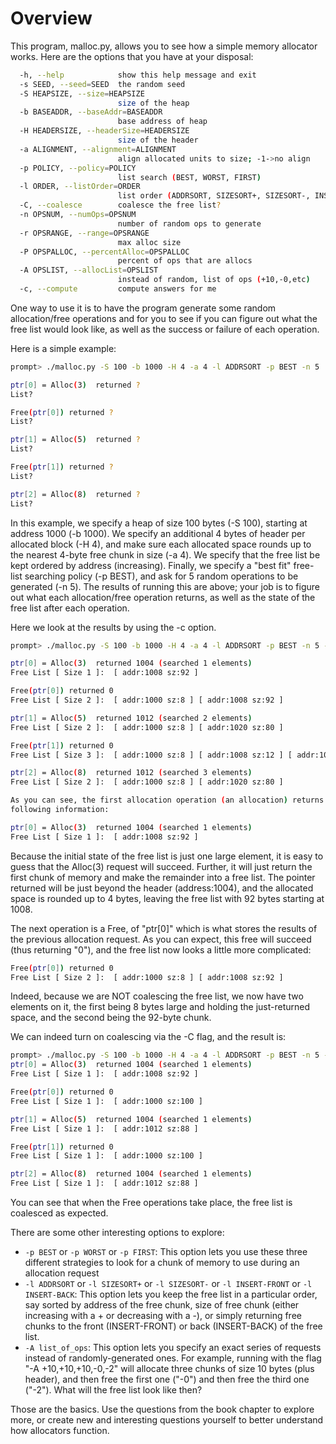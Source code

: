 
# Overview

This program, malloc.py, allows you to see how a simple memory allocator
works. Here are the options that you have at your disposal:

```sh
  -h, --help            show this help message and exit
  -s SEED, --seed=SEED  the random seed
  -S HEAPSIZE, --size=HEAPSIZE
                        size of the heap
  -b BASEADDR, --baseAddr=BASEADDR
                        base address of heap
  -H HEADERSIZE, --headerSize=HEADERSIZE
                        size of the header
  -a ALIGNMENT, --alignment=ALIGNMENT
                        align allocated units to size; -1->no align
  -p POLICY, --policy=POLICY
                        list search (BEST, WORST, FIRST)
  -l ORDER, --listOrder=ORDER
                        list order (ADDRSORT, SIZESORT+, SIZESORT-, INSERT-FRONT, INSERT-BACK)
  -C, --coalesce        coalesce the free list?
  -n OPSNUM, --numOps=OPSNUM
                        number of random ops to generate
  -r OPSRANGE, --range=OPSRANGE
                        max alloc size
  -P OPSPALLOC, --percentAlloc=OPSPALLOC
                        percent of ops that are allocs
  -A OPSLIST, --allocList=OPSLIST
                        instead of random, list of ops (+10,-0,etc)
  -c, --compute         compute answers for me
```

One way to use it is to have the program generate some random allocation/free
operations and for you to see if you can figure out what the free list would
look like, as well as the success or failure of each operation. 

Here is a simple example:

```sh
prompt> ./malloc.py -S 100 -b 1000 -H 4 -a 4 -l ADDRSORT -p BEST -n 5 

ptr[0] = Alloc(3)  returned ?
List?

Free(ptr[0]) returned ?
List?

ptr[1] = Alloc(5)  returned ?
List?

Free(ptr[1]) returned ?
List?

ptr[2] = Alloc(8)  returned ?
List?
```

In this example, we specify a heap of size 100 bytes (-S 100), starting at
address 1000 (-b 1000). We specify an additional 4 bytes of header per
allocated block (-H 4), and make sure each allocated space rounds up to the
nearest 4-byte free chunk in size (-a 4). We specify that the free list be
kept ordered by address (increasing). Finally, we specify a "best fit"
free-list searching policy (-p BEST), and ask for 5 random operations to be
generated (-n 5). The results of running this are above; your job is to figure
out what each allocation/free operation returns, as well as the state of the
free list after each operation.

Here we look at the results by using the -c option.

```sh
prompt> ./malloc.py -S 100 -b 1000 -H 4 -a 4 -l ADDRSORT -p BEST -n 5 -c

ptr[0] = Alloc(3)  returned 1004 (searched 1 elements)
Free List [ Size 1 ]:  [ addr:1008 sz:92 ]

Free(ptr[0]) returned 0
Free List [ Size 2 ]:  [ addr:1000 sz:8 ] [ addr:1008 sz:92 ]

ptr[1] = Alloc(5)  returned 1012 (searched 2 elements)
Free List [ Size 2 ]:  [ addr:1000 sz:8 ] [ addr:1020 sz:80 ]

Free(ptr[1]) returned 0
Free List [ Size 3 ]:  [ addr:1000 sz:8 ] [ addr:1008 sz:12 ] [ addr:1020 sz:80 ]

ptr[2] = Alloc(8)  returned 1012 (searched 3 elements)
Free List [ Size 2 ]:  [ addr:1000 sz:8 ] [ addr:1020 sz:80 ]

As you can see, the first allocation operation (an allocation) returns the
following information:

ptr[0] = Alloc(3)  returned 1004 (searched 1 elements)
Free List [ Size 1 ]:  [ addr:1008 sz:92 ]
```

Because the initial state of the free list is just one large element, it is
easy to guess that the Alloc(3) request will succeed. Further, it will just
return the first chunk of memory and make the remainder into a free list. The
pointer returned will be just beyond the header (address:1004), and the
allocated space is rounded up to 4 bytes, leaving the free list with 92 bytes
starting at 1008. 

The next operation is a Free, of "ptr[0]" which is what stores the results of
the previous allocation request. As you can expect, this free will succeed
(thus returning "0"), and the free list now looks a little more complicated:

```sh
Free(ptr[0]) returned 0
Free List [ Size 2 ]:  [ addr:1000 sz:8 ] [ addr:1008 sz:92 ]
```

Indeed, because we are NOT coalescing the free list, we now have two elements
on it, the first being 8 bytes large and holding the just-returned space, and
the second being the 92-byte chunk. 

We can indeed turn on coalescing via the -C flag, and the result is:

```sh
prompt> ./malloc.py -S 100 -b 1000 -H 4 -a 4 -l ADDRSORT -p BEST -n 5 -c -C
ptr[0] = Alloc(3)  returned 1004 (searched 1 elements)
Free List [ Size 1 ]:  [ addr:1008 sz:92 ]

Free(ptr[0]) returned 0
Free List [ Size 1 ]:  [ addr:1000 sz:100 ]

ptr[1] = Alloc(5)  returned 1004 (searched 1 elements)
Free List [ Size 1 ]:  [ addr:1012 sz:88 ]

Free(ptr[1]) returned 0
Free List [ Size 1 ]:  [ addr:1000 sz:100 ]

ptr[2] = Alloc(8)  returned 1004 (searched 1 elements)
Free List [ Size 1 ]:  [ addr:1012 sz:88 ]
```

You can see that when the Free operations take place, the free list is
coalesced as expected.

There are some other interesting options to explore:

* `-p BEST` or `-p WORST` or `-p FIRST`: This option lets you use these three different strategies to look for a chunk of memory to use during an allocation request 
* `-l ADDRSORT` or `-l SIZESORT+` or `-l SIZESORT-` or `-l INSERT-FRONT` or `-l INSERT-BACK`: This option lets you keep the free list in a particular order, say sorted by address of the free chunk, size of free chunk (either increasing with a + or decreasing with a -), or simply returning free chunks to the front (INSERT-FRONT) or back (INSERT-BACK) of the free list.
* `-A list_of_ops`: This option lets you specify an exact series of requests instead of randomly-generated ones. For example, running with the flag "-A +10,+10,+10,-0,-2" will allocate three chunks of size 10 bytes (plus header), and then free the first one ("-0") and then free the third one ("-2"). What will the free list look like then?

Those are the basics. Use the questions from the book chapter to explore more,
or create new and interesting questions yourself to better understand how
allocators function.





  

  
